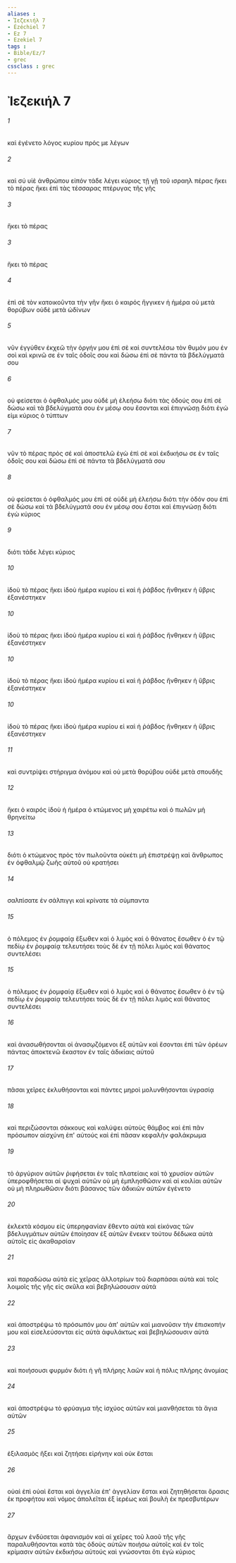 ```yaml
---
aliases : 
- Ἰεζεκιήλ 7
- Ézéchiel 7
- Ez 7
- Ezekiel 7
tags : 
- Bible/Ez/7
- grec
cssclass : grec
---
```


# Ἰεζεκιήλ 7

###### 1
καὶ ἐγένετο λόγος κυρίου πρός με λέγων
###### 2
καὶ σύ υἱὲ ἀνθρώπου εἰπόν τάδε λέγει κύριος τῇ γῇ τοῦ ισραηλ πέρας ἥκει τὸ πέρας ἥκει ἐπὶ τὰς τέσσαρας πτέρυγας τῆς γῆς
###### 3
ἥκει τὸ πέρας
###### 3
ἥκει τὸ πέρας
###### 4
ἐπὶ σὲ τὸν κατοικοῦντα τὴν γῆν ἥκει ὁ καιρός ἤγγικεν ἡ ἡμέρα οὐ μετὰ θορύβων οὐδὲ μετὰ ὠδίνων
###### 5
νῦν ἐγγύθεν ἐκχεῶ τὴν ὀργήν μου ἐπὶ σὲ καὶ συντελέσω τὸν θυμόν μου ἐν σοὶ καὶ κρινῶ σε ἐν ταῖς ὁδοῖς σου καὶ δώσω ἐπὶ σὲ πάντα τὰ βδελύγματά σου
###### 6
οὐ φείσεται ὁ ὀφθαλμός μου οὐδὲ μὴ ἐλεήσω διότι τὰς ὁδούς σου ἐπὶ σὲ δώσω καὶ τὰ βδελύγματά σου ἐν μέσῳ σου ἔσονται καὶ ἐπιγνώσῃ διότι ἐγώ εἰμι κύριος ὁ τύπτων
###### 7
νῦν τὸ πέρας πρὸς σέ καὶ ἀποστελῶ ἐγὼ ἐπὶ σὲ καὶ ἐκδικήσω σε ἐν ταῖς ὁδοῖς σου καὶ δώσω ἐπὶ σὲ πάντα τὰ βδελύγματά σου
###### 8
οὐ φείσεται ὁ ὀφθαλμός μου ἐπὶ σέ οὐδὲ μὴ ἐλεήσω διότι τὴν ὁδόν σου ἐπὶ σὲ δώσω καὶ τὰ βδελύγματά σου ἐν μέσῳ σου ἔσται καὶ ἐπιγνώσῃ διότι ἐγὼ κύριος
###### 9
διότι τάδε λέγει κύριος
###### 10
ἰδοὺ τὸ πέρας ἥκει ἰδοὺ ἡμέρα κυρίου εἰ καὶ ἡ ῥάβδος ἤνθηκεν ἡ ὕβρις ἐξανέστηκεν
###### 10
ἰδοὺ τὸ πέρας ἥκει ἰδοὺ ἡμέρα κυρίου εἰ καὶ ἡ ῥάβδος ἤνθηκεν ἡ ὕβρις ἐξανέστηκεν
###### 10
ἰδοὺ τὸ πέρας ἥκει ἰδοὺ ἡμέρα κυρίου εἰ καὶ ἡ ῥάβδος ἤνθηκεν ἡ ὕβρις ἐξανέστηκεν
###### 10
ἰδοὺ τὸ πέρας ἥκει ἰδοὺ ἡμέρα κυρίου εἰ καὶ ἡ ῥάβδος ἤνθηκεν ἡ ὕβρις ἐξανέστηκεν
###### 11
καὶ συντρίψει στήριγμα ἀνόμου καὶ οὐ μετὰ θορύβου οὐδὲ μετὰ σπουδῆς
###### 12
ἥκει ὁ καιρός ἰδοὺ ἡ ἡμέρα ὁ κτώμενος μὴ χαιρέτω καὶ ὁ πωλῶν μὴ θρηνείτω
###### 13
διότι ὁ κτώμενος πρὸς τὸν πωλοῦντα οὐκέτι μὴ ἐπιστρέψῃ καὶ ἄνθρωπος ἐν ὀφθαλμῷ ζωῆς αὐτοῦ οὐ κρατήσει
###### 14
σαλπίσατε ἐν σάλπιγγι καὶ κρίνατε τὰ σύμπαντα
###### 15
ὁ πόλεμος ἐν ῥομφαίᾳ ἔξωθεν καὶ ὁ λιμὸς καὶ ὁ θάνατος ἔσωθεν ὁ ἐν τῷ πεδίῳ ἐν ῥομφαίᾳ τελευτήσει τοὺς δὲ ἐν τῇ πόλει λιμὸς καὶ θάνατος συντελέσει
###### 15
ὁ πόλεμος ἐν ῥομφαίᾳ ἔξωθεν καὶ ὁ λιμὸς καὶ ὁ θάνατος ἔσωθεν ὁ ἐν τῷ πεδίῳ ἐν ῥομφαίᾳ τελευτήσει τοὺς δὲ ἐν τῇ πόλει λιμὸς καὶ θάνατος συντελέσει
###### 16
καὶ ἀνασωθήσονται οἱ ἀνασῳζόμενοι ἐξ αὐτῶν καὶ ἔσονται ἐπὶ τῶν ὀρέων πάντας ἀποκτενῶ ἕκαστον ἐν ταῖς ἀδικίαις αὐτοῦ
###### 17
πᾶσαι χεῖρες ἐκλυθήσονται καὶ πάντες μηροὶ μολυνθήσονται ὑγρασίᾳ
###### 18
καὶ περιζώσονται σάκκους καὶ καλύψει αὐτοὺς θάμβος καὶ ἐπὶ πᾶν πρόσωπον αἰσχύνη ἐπ' αὐτούς καὶ ἐπὶ πᾶσαν κεφαλὴν φαλάκρωμα
###### 19
τὸ ἀργύριον αὐτῶν ῥιφήσεται ἐν ταῖς πλατείαις καὶ τὸ χρυσίον αὐτῶν ὑπεροφθήσεται αἱ ψυχαὶ αὐτῶν οὐ μὴ ἐμπλησθῶσιν καὶ αἱ κοιλίαι αὐτῶν οὐ μὴ πληρωθῶσιν διότι βάσανος τῶν ἀδικιῶν αὐτῶν ἐγένετο
###### 20
ἐκλεκτὰ κόσμου εἰς ὑπερηφανίαν ἔθεντο αὐτὰ καὶ εἰκόνας τῶν βδελυγμάτων αὐτῶν ἐποίησαν ἐξ αὐτῶν ἕνεκεν τούτου δέδωκα αὐτὰ αὐτοῖς εἰς ἀκαθαρσίαν
###### 21
καὶ παραδώσω αὐτὰ εἰς χεῖρας ἀλλοτρίων τοῦ διαρπάσαι αὐτὰ καὶ τοῖς λοιμοῖς τῆς γῆς εἰς σκῦλα καὶ βεβηλώσουσιν αὐτά
###### 22
καὶ ἀποστρέψω τὸ πρόσωπόν μου ἀπ' αὐτῶν καὶ μιανοῦσιν τὴν ἐπισκοπήν μου καὶ εἰσελεύσονται εἰς αὐτὰ ἀφυλάκτως καὶ βεβηλώσουσιν αὐτά
###### 23
καὶ ποιήσουσι φυρμόν διότι ἡ γῆ πλήρης λαῶν καὶ ἡ πόλις πλήρης ἀνομίας
###### 24
καὶ ἀποστρέψω τὸ φρύαγμα τῆς ἰσχύος αὐτῶν καὶ μιανθήσεται τὰ ἅγια αὐτῶν
###### 25
ἐξιλασμὸς ἥξει καὶ ζητήσει εἰρήνην καὶ οὐκ ἔσται
###### 26
οὐαὶ ἐπὶ οὐαὶ ἔσται καὶ ἀγγελία ἐπ' ἀγγελίαν ἔσται καὶ ζητηθήσεται ὅρασις ἐκ προφήτου καὶ νόμος ἀπολεῖται ἐξ ἱερέως καὶ βουλὴ ἐκ πρεσβυτέρων
###### 27
ἄρχων ἐνδύσεται ἀφανισμόν καὶ αἱ χεῖρες τοῦ λαοῦ τῆς γῆς παραλυθήσονται κατὰ τὰς ὁδοὺς αὐτῶν ποιήσω αὐτοῖς καὶ ἐν τοῖς κρίμασιν αὐτῶν ἐκδικήσω αὐτούς καὶ γνώσονται ὅτι ἐγὼ κύριος
